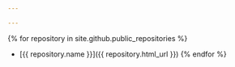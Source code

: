 ```yaml
---

---
```


{% for repository in site.github.public_repositories %}
  * [{{ repository.name }}]({{ repository.html_url }})
{% endfor %}
